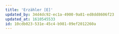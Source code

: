 ```yaml
---
title: 'Erzähler [E]'
updated_by: 34d4dc92-ec1a-4900-9a81-ed8dd8606f23
updated_at: 1610545533
id: 10cdb023-531e-45c4-b981-09ef2012260a
---
```

